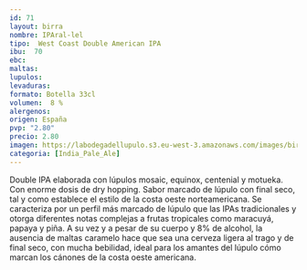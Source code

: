 ```yaml
--- 
id: 71
layout: birra
nombre: IPAral-lel
tipo:  West Coast Double American IPA
ibu:  70
ebc:
maltas: 
lupulos: 
levaduras: 
formato: Botella 33cl
volumen:  8 %
alergenos: 
origen: España
pvp: "2.80"
precio: 2.80
imagen: https://labodegadellupulo.s3.eu-west-3.amazonaws.com/images/birras/iparalel.jpg
categoria: [India_Pale_Ale]
---
```

Double IPA elaborada con lúpulos mosaic, equinox, centenial y motueka. Con enorme dosis de dry hopping. Sabor marcado de lúpulo con final seco, tal y como establece el estilo de la costa oeste norteamericana. Se caracteriza por un perfil más marcado de lúpulo que las IPAs tradicionales y otorga diferentes notas complejas a frutas tropicales como maracuyá, papaya y piña. A su vez y a pesar de su cuerpo y 8% de alcohol, la ausencia de maltas caramelo hace que sea una cerveza ligera al trago y de final seco, con mucha bebilidad, ideal para los amantes del lúpulo cómo marcan los cánones de la costa oeste americana.
















